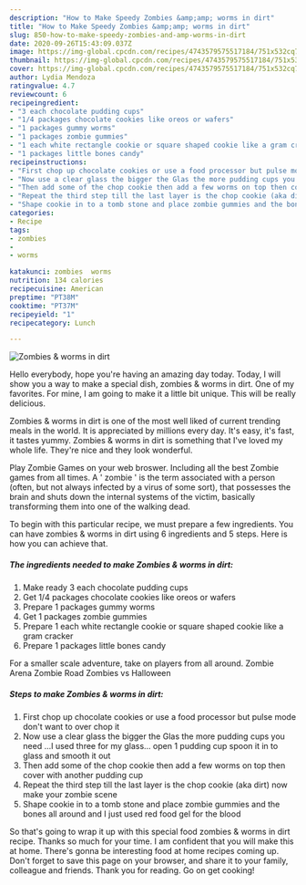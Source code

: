 ```yaml
---
description: "How to Make Speedy Zombies &amp;amp; worms in dirt"
title: "How to Make Speedy Zombies &amp;amp; worms in dirt"
slug: 850-how-to-make-speedy-zombies-and-amp-worms-in-dirt
date: 2020-09-26T15:43:09.037Z
image: https://img-global.cpcdn.com/recipes/4743579575517184/751x532cq70/zombies-worms-in-dirt-recipe-main-photo.jpg
thumbnail: https://img-global.cpcdn.com/recipes/4743579575517184/751x532cq70/zombies-worms-in-dirt-recipe-main-photo.jpg
cover: https://img-global.cpcdn.com/recipes/4743579575517184/751x532cq70/zombies-worms-in-dirt-recipe-main-photo.jpg
author: Lydia Mendoza
ratingvalue: 4.7
reviewcount: 6
recipeingredient:
- "3 each chocolate pudding cups"
- "1/4 packages chocolate cookies like oreos or wafers"
- "1 packages gummy worms"
- "1 packages zombie gummies"
- "1 each white rectangle cookie or square shaped cookie like a gram cracker"
- "1 packages little bones candy"
recipeinstructions:
- "First chop up chocolate cookies or use a food processor but pulse mode don&#39;t want to over chop it"
- "Now use a clear glass the bigger the Glas the more pudding cups you need ...I used three for my glass... open 1 pudding cup spoon it in to glass and smooth it out"
- "Then add some of the chop cookie then add a few worms on top then cover with another pudding cup"
- "Repeat the third step till the last layer is the chop cookie (aka dirt) now make your zombie scene"
- "Shape cookie in to a tomb stone and place zombie gummies and the bones all around and I just used red food gel for the blood"
categories:
- Recipe
tags:
- zombies
- 
- worms

katakunci: zombies  worms 
nutrition: 134 calories
recipecuisine: American
preptime: "PT38M"
cooktime: "PT37M"
recipeyield: "1"
recipecategory: Lunch

---
```



![Zombies &amp; worms in dirt](https://img-global.cpcdn.com/recipes/4743579575517184/751x532cq70/zombies-worms-in-dirt-recipe-main-photo.jpg)

Hello everybody, hope you're having an amazing day today. Today, I will show you a way to make a special dish, zombies &amp; worms in dirt. One of my favorites. For mine, I am going to make it a little bit unique. This will be really delicious.

Zombies &amp; worms in dirt is one of the most well liked of current trending meals in the world. It is appreciated by millions every day. It's easy, it's fast, it tastes yummy. Zombies &amp; worms in dirt is something that I've loved my whole life. They're nice and they look wonderful.

Play Zombie Games on your web broswer. Including all the best Zombie games from all times. A &#39; zombie &#39; is the term associated with a person (often, but not always infected by a virus of some sort), that possesses the brain and shuts down the internal systems of the victim, basically transforming them into one of the walking dead.


To begin with this particular recipe, we must prepare a few ingredients. You can have zombies &amp; worms in dirt using 6 ingredients and 5 steps. Here is how you can achieve that.

<!--inarticleads1-->

##### The ingredients needed to make Zombies &amp; worms in dirt:

1. Make ready 3 each chocolate pudding cups
1. Get 1/4 packages chocolate cookies like oreos or wafers
1. Prepare 1 packages gummy worms
1. Get 1 packages zombie gummies
1. Prepare 1 each white rectangle cookie or square shaped cookie like a gram cracker
1. Prepare 1 packages little bones candy


For a smaller scale adventure, take on players from all around. Zombie Arena Zombie Road Zombies vs Halloween 

<!--inarticleads2-->

##### Steps to make Zombies &amp; worms in dirt:

1. First chop up chocolate cookies or use a food processor but pulse mode don&#39;t want to over chop it
1. Now use a clear glass the bigger the Glas the more pudding cups you need ...I used three for my glass... open 1 pudding cup spoon it in to glass and smooth it out
1. Then add some of the chop cookie then add a few worms on top then cover with another pudding cup
1. Repeat the third step till the last layer is the chop cookie (aka dirt) now make your zombie scene
1. Shape cookie in to a tomb stone and place zombie gummies and the bones all around and I just used red food gel for the blood




So that's going to wrap it up with this special food zombies &amp; worms in dirt recipe. Thanks so much for your time. I am confident that you will make this at home. There's gonna be interesting food at home recipes coming up. Don't forget to save this page on your browser, and share it to your family, colleague and friends. Thank you for reading. Go on get cooking!
